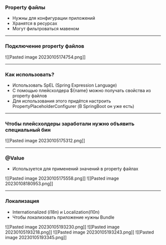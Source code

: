 ### Property файлы

* Нужны для конфигурации приложений
* Хранятся в ресурсах
* Могут фильтроваться мавеном
---
### Подключение property файлов

![[Pasted image 20230105174754.png]]

---
### Как использовать?

* Использовать SpEL (Spring Expression Language)
* C помощью плейсхолдера ${name} можно получать свойства из property файлов
* Для использования этого придётся настроить PropertyPlaceholderConfigurer (В SpringBoot он уже есть)
---
### Чтобы плейсхолдеры заработали нужно объявить специальный бин
![[Pasted image 20230105175312.png]]

---
### @Value

* Используется для применений значений в property файлах

![[Pasted image 20230105175558.png]]
![[Pasted image 20230108180953.png]]

---
### Локализация

* Internationalized (i18n) и Localization(l10n)
* Чтобы локализовать приложение нужны Bundle 

![[Pasted image 20230105193230.png]]
![[Pasted image 20230105193218.png]]
![[Pasted image 20230105193243.png]]
![[Pasted image 20230105193345.png]]
